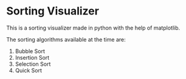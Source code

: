 # Sorting Visualizer
This is a sorting visualizer made in python with the help of matplotlib.

The sorting algorithms available at the time are:
1. Bubble Sort
2. Insertion Sort
3. Selection Sort
4. Quick Sort
